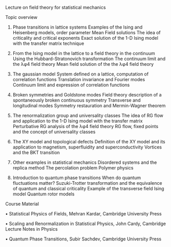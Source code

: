 
Lecture on field theory for statistical mechanics

Topic overview

1.	Phase transitions in lattice systems
Examples of the Ising and Heisenberg models, order parameter
Mean Field solutions
The idea of criticality and critical exponents
Exact solution of the 1-D Ising model with the transfer matrix technique

2.	From the Ising model in the lattice to a field theory in the continuum 
Using the Hubbard-Stratonovich transformation
The continuum limit and the λφ4 field theory
Mean field solution of the the λφ4 field theory

3.	The gaussian model
System defined on a lattice, computation of correlation functions
Translation invariance and Fourier modes
Continuum limit and expression of correlation functions

4.	Broken symmetries and Goldstone modes
Field theory description of a spontaneously broken continuous symmetry
Transverse and longitudinal modes
Symmetry restauration and Mermin-Wagner theorem

5.	The renormalization group and universality classes
The idea of RG flow and application to the 1-D Ising model with the transfer matrix
Perturbative RG analysis of the λφ4 field theory
RG flow, fixed points and the concept of universality classes

6.	The XY model and topological defects
Definition of the XY model and its application to magnetism, superfluidity and superconductivity
Vortices and the BKT transition

7.	Other examples in statistical mechanics
Disordered systems and the replica method
The percolation problem
Polymer physics

8.	Introduction to quantum phase transitions
When do quantum fluctuations matter?
Suzuki-Trotter transformation and the equivalence of quantum and classical criticality
Example of the transverse field Ising model
Quantum rotor models



Course Material

•	Statistical Physics of Fields, Mehran Kardar, Cambridge University Press

•	Scaling and Renormalization in Statistical Physics, John Cardy, Cambridge Lecture Notes in Physics 

•	Quantum Phase Transitions, Subir Sachdev, Cambridge University Press

